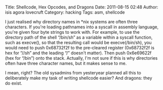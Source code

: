 Title: Shellcode, Hex Opcodes, and Dragons
Date: 2011-08-15 02:48
Author: isis agora lovecruft
Category: hacking
Tags: asm, shellcode

I just realised why directory names in \*nix systems are often three
characters. If you're loading pathnames into a syscall in assembly
language, you're given four byte strings to work with. For example, to
use the directory path of the shell “/bin/sh” as a variable within a
syscall function, such as execve(), so that the resulting call would be
execve(/bin/sh), you would need to push 0x68732f2f to the pre-cleared
register (0x68732f2f is hex for “//sh” and the leading “/” doesn't
matter). Then push 0x6e69622f (hex for “/bin”) onto the stack. Actually,
I'm not sure if this is why directories often have three character
names, but it makes sense to me.

I mean, right? The old sysadmins from yesteryear planned all this to
deliberately make my task of writing shellcode easier? And dragons: they
do exist.
